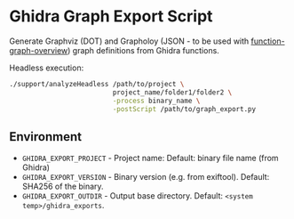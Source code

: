 # Ghidra Graph Export Script

Generate Graphviz (DOT) and Grapholoy (JSON - to be used with [function-graph-overview](https://github.com/tmr232/function-graph-overview)) graph definitions from Ghidra functions.

Headless execution:

```bash
./support/analyzeHeadless /path/to/project \
                          project_name/folder1/folder2 \
                          -process binary_name \
                          -postScript /path/to/graph_export.py
```

## Environment

* `GHIDRA_EXPORT_PROJECT` - Project name: Default: binary file name (from Ghidra)
* `GHIDRA_EXPORT_VERSION` - Binary version (e.g. from exiftool). Default: SHA256 of the binary.
* `GHIDRA_EXPORT_OUTDIR` - Output base directory. Default: `<system temp>/ghidra_exports`.
 

